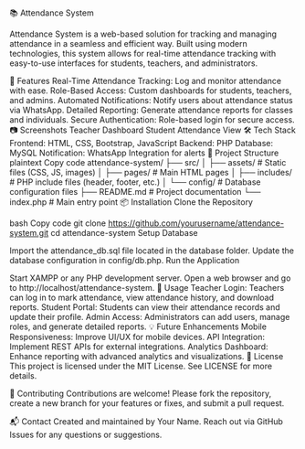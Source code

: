 📚 Attendance System

Attendance System is a web-based solution for tracking and managing attendance in a seamless and efficient way. Built using modern technologies, this system allows for real-time attendance tracking with easy-to-use interfaces for students, teachers, and administrators.

🚀 Features
Real-Time Attendance Tracking: Log and monitor attendance with ease.
Role-Based Access: Custom dashboards for students, teachers, and admins.
Automated Notifications: Notify users about attendance status via WhatsApp.
Detailed Reporting: Generate attendance reports for classes and individuals.
Secure Authentication: Role-based login for secure access.
📷 Screenshots
Teacher Dashboard	Student Attendance View
🛠️ Tech Stack
Frontend: HTML, CSS, Bootstrap, JavaScript
Backend: PHP
Database: MySQL
Notification: WhatsApp Integration for alerts
📂 Project Structure
plaintext
Copy code
attendance-system/
├── src/
│   ├── assets/        # Static files (CSS, JS, images)
│   ├── pages/         # Main HTML pages
│   ├── includes/      # PHP include files (header, footer, etc.)
│   └── config/        # Database configuration files
├── README.md          # Project documentation
└── index.php          # Main entry point
📦 Installation
Clone the Repository

bash
Copy code
git clone https://github.com/yourusername/attendance-system.git
cd attendance-system
Setup Database

Import the attendance_db.sql file located in the database folder.
Update the database configuration in config/db.php.
Run the Application

Start XAMPP or any PHP development server.
Open a web browser and go to http://localhost/attendance-system.
🔧 Usage
Teacher Login: Teachers can log in to mark attendance, view attendance history, and download reports.
Student Portal: Students can view their attendance records and update their profile.
Admin Access: Administrators can add users, manage roles, and generate detailed reports.
💡 Future Enhancements
Mobile Responsiveness: Improve UI/UX for mobile devices.
API Integration: Implement REST APIs for external integrations.
Analytics Dashboard: Enhance reporting with advanced analytics and visualizations.
📝 License
This project is licensed under the MIT License. See LICENSE for more details.

🤝 Contributing
Contributions are welcome! Please fork the repository, create a new branch for your features or fixes, and submit a pull request.

📬 Contact
Created and maintained by Your Name. Reach out via GitHub Issues for any questions or suggestions.
